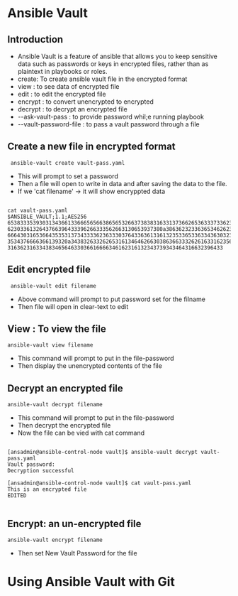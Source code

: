 # Ansible Vault

## Introduction

- Ansible Vault is a feature of ansible that allows you to keep sensitive data such as passwords or keys in encrypted files, rather than as plaintext in playbooks or roles.
- create: To create ansible vault file in the encrypted format
- view : to see data of encrypted file
- edit : to edit the encrypted file 
- encrypt : to convert unencrypted to encrypted
- decrypt : to decrypt an encrypted file
- --ask-vault-pass : to provide password whil;e running playbook
- --vault-password-file : to pass a vault password through a file

## Create a new file in encrypted format

` ansible-vault create vault-pass.yaml` 

- This will prompt to set a password
- Then a file will open to write in data and after saving the data to the file.
- If we 'cat filename' -> it will show encryppted data
  
```console

cat vault-pass.yaml
$ANSIBLE_VAULT;1.1;AES256
65383335393031343661336665656638656532663738383163313736626536333733623533356162
6230336132643766396433396266333562663130653937380a386362323363653462623739653462
66643031653664353531373433336236333037643363613161323533653363343630323138623861
3534376666366139320a343832633262653161346462663038636633326261633162356238653165
31636231633438346564633036616666346162316132343739343464316632396433
```

## Edit encrypted file

` ansible-vault edit filename`

- Above command will prompt to put password set for the filname
- Then file will open in clear-text to edit

## View : To view the file

`ansible-vault view filename`

- This command will prompt to put in the file-password
- Then display the unencrypted contents of the file

## Decrypt an encrypted file

` ansible-vault decrypt filename `

- This command will prompt to put in the file-password
- Then decrypt the encrypted file
- Now the file can be vied with cat command
```console

[ansadmin@ansible-control-node vault]$ ansible-vault decrypt vault-pass.yaml
Vault password:
Decryption successful

[ansadmin@ansible-control-node vault]$ cat vault-pass.yaml
This is an encrypted file
EDITED


```

## Encrypt: an un-encrypted file

` ansible-vault encrypt filename `

- Then set New Vault Password for the file

# Using Ansible Vault with Git

